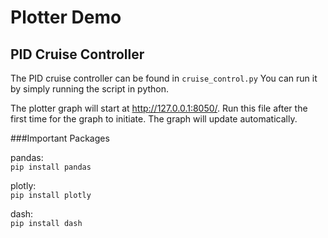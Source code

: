 # Plotter Demo

## PID Cruise Controller

The PID cruise controller can be found in `cruise_control.py`
You can run it by simply running the script in python.

The plotter graph will start at http://127.0.0.1:8050/.
Run this file after the first time for the graph to initiate.
The graph will update automatically.

###Important Packages

pandas:  
`pip install pandas`

plotly:  
`pip install plotly`

dash:  
`pip install dash`


